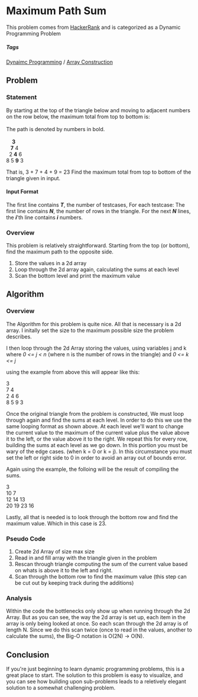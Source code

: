 # Maximum Path Sum
 This problem comes from [HackerRank](https://www.hackerrank.com/contests/projecteuler/challenges/euler018) and is categorized as a Dynamic Programming Problem

##### Tags
[Dynaimc Programming](https://en.wikipedia.org/wiki/Dynamic_programming) / [Array Construction](https://en.wikipedia.org/wiki/Array_data_structure)

## Problem
### Statement

By starting at the top of the triangle below and moving to adjacent numbers on the row below, the maximum total from top to bottom is: <br /> 
<br />
The path is denoted by numbers in bold. 
<br /><br />
&nbsp;&nbsp;&nbsp; **3** <br />
&nbsp;&nbsp;  **7** 4 <br/>
&nbsp; 2 **4** 6 <br/>
 8 5 **9** 3
 
That is, 3 + 7 + 4 + 9 = 23
Find the maximum total from top to bottom of the triangle given in input.

#### Input Format

The first line contains _**T**_, the number of testcases, For each testcase:
The first line contains _**N**_, the number of rows in the triangle.
For the next _**N**_ lines, the _**i**_'th line contains _**i**_ numbers.

### Overview
This problem is relatively straightforward. Starting from the top (or bottom), find the maximum path to the opposite side.

1. Store the values in a 2d array
2. Loop through the 2d array again, calculating the sums at each level
3. Scan the bottom level and print the maximum value

## Algorithm

### Overview

The Algorithm for this problem is quite nice.  All that is necessary is a 2d array.
I initally set the size to the maximum possible size the problem describes.

I then loop through the 2d Array storing the values, using variables j and k where
_0 <= j < n_  (where n is the number of rows in the triangle) and
_0 <= k <= j_

using the example from above this will appear like this:

3 <br />
7 4 <br />
2 4 6 <br />
8 5 9 3 <br />

Once the original triangle from the problem is constructed, We must loop through again and find the sums at each
level. In order to do this we use the same looping format as shown above. At each level we'll want to change the current value
to the maximum of the current value plus the value above it to the left, or the value above it to the right.  We repeat this
for every row, building the sums at each level as we go down.  In this portion you must be wary of the edge cases.
(when k = 0 or k = j).  In this circumstance you must set the left or right side to 0 in order to avoid an array out of
bounds error.

Again using the example, the folloing will be the result of compiling the sums.

3 <br />
10 7 <br />
12 14 13 <br />
20 19 23 16 <br />

Lastly, all that is needed is to look through the bottom row and find the maximum value. Which in this case is 23.

### Pseudo Code
1. Create 2d Array of size max size
2. Read in and fill array with the triangle given in the problem
3. Rescan through triangle computing the sum of the current value based on whats is above it to the left and right.
4. Scan through the bottom row to find the maximum value (this step can be cut out by keeping track during the additions)

### Analysis

Within the code the bottlenecks only show up when running through the 2d Array.  But as you can see, the way the 2d array
is set up, each item in the array is only being looked at once.  So each scan through the 2d array is of length N.  Since we 
do this scan twice (once to read in the values, another to calculate the sums), the Big-O notation is O(2N) -> O(N).

## Conclusion

If you're just beginning to learn dynamic programming problems, this is a great place to start.  The solution to this problem
is easy to visualize, and you can see how building upon sub-problems leads to a reletively elegant solution to a somewhat challenging problem.

